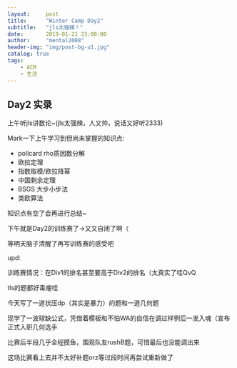 ```yaml
---
layout:     post
title:      "Winter Camp Day2"
subtitle:   "jls太强辣！"
date:       2019-01-21 23:00:00
author:     "mental2008"
header-img: "img/post-bg-u1.jpg"
catalog: true
tags:
    - ACM
    - 生活
---
```


## Day2 实录

上午听jls讲数论~(jls太强辣，人又帅，说话又好听2333)

Mark一下上午学习到但尚未掌握的知识点:

- pollcard rho质因数分解
- 欧拉定理
- 指数取模/欧拉降幂
- 中国剩余定理
- BSGS 大步小步法
- 类欧算法

知识点有空了会再进行总结~

下午就是Day2的训练赛了->又又自闭了啊（

等明天脑子清醒了再写训练赛的感受吧

upd:

训练赛情况：在Div1的排名甚至要高于Div2的排名（太真实了哇QvQ

tls的题都好毒瘤哇

今天写了一道状压dp（其实是暴力）的题和一道几何题

现学了一波球缺公式，凭借着模板和不怕WA的自信在调过样例后一发入魂（宣布正式入职几何选手

比赛后半段几乎全程摸鱼，围观队友rushB题，可惜最后也没能调出来

这场比赛看上去并不太好补题orz等过段时间再尝试重新做了